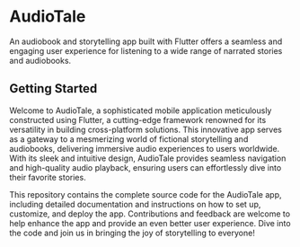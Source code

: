 # AudioTale

An audiobook and storytelling app built with Flutter offers a seamless and engaging user experience for listening to a wide range of narrated stories and audiobooks.

## Getting Started

Welcome to AudioTale, a sophisticated mobile application meticulously constructed using Flutter, a cutting-edge framework renowned for its versatility in building cross-platform solutions. This innovative app serves as a gateway to a mesmerizing world of fictional storytelling and audiobooks, delivering immersive audio experiences to users worldwide. With its sleek and intuitive design, AudioTale provides seamless navigation and high-quality audio playback, ensuring users can effortlessly dive into their favorite stories.

This repository contains the complete source code for the AudioTale app, including detailed documentation and instructions on how to set up, customize, and deploy the app. Contributions and feedback are welcome to help enhance the app and provide an even better user experience. Dive into the code and join us in bringing the joy of storytelling to everyone!